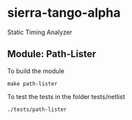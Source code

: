 # sierra-tango-alpha
Static Timing Analyzer


## Module: Path-Lister

To build the module
```
make path-lister
```

To test the tests in the folder tests/netlist

```
./tests/path-lister
```